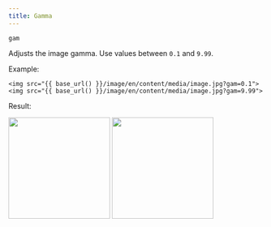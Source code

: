 ```yaml
---
title: Gamma
---
```


`gam`

Adjusts the image gamma. Use values between `0.1` and `9.99`.

Example:

```twig
<img src="{{ base_url() }}/image/en/content/media/image.jpg?gam=0.1">
<img src="{{ base_url() }}/image/en/content/media/image.jpg?gam=9.99">
```

Result:

<img width="200" class="inline" src="[base_url]/image/en/content/media/image.jpg?q=70&w=200&dpr=2&gam=0.1">
<img width="200" class="inline" src="[base_url]/image/en/content/media/image.jpg?q=70&w=200&dpr=2&gam=9.99">
